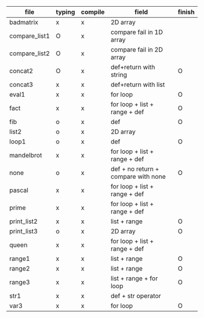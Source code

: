 | file | typing | compile | field | finish |
|----------|------|------|----|------|
| badmatrix   | x  | x | 2D array  | |
| compare_list1 | O   | x | compare fail in 1D array | |
| compare_list2  | O | x | compare fail in 2D array  | |
| concat2  | O | x | def+return with string  | O |
| concat3 | x | x | def+return with list | |
| eval1 | x | x | for loop | O |
| fact | x | x | for loop + list + range + def | O |
| fib | o | x | def | O |
| list2 | o | x | 2D array | |
| loop1 | o | x | def | O |
| mandelbrot | x | x | for loop + list + range + def | |
| none | o | x | def + no return + compare with none | O |
| pascal | x | x | for loop + list + range + def | |
| prime | x | x | for loop + list + range + def | |
| print_list2 | x | x | list + range | O |
| print_list3 | o | x | 2D array | O |
| queen | x | x | for loop + list + range + def | |
| range1 | x | x | list + range | O |
| range2 | x | x | list + range | O |
| range3 | x | x | list + range + for loop | O |
| str1 | x | x | def + str operator | | 
| var3 | x | x | for loop | O |